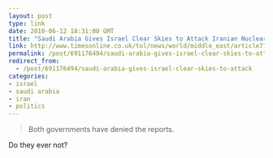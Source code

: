```yaml
---
layout: post
type: link
date: 2010-06-12 18:31:00 GMT
title: "Saudi Arabia Gives Israel Clear Skies to Attack Iranian Nuclear Sites"
link: http://www.timesonline.co.uk/tol/news/world/middle_east/article7148555.ece
permalink: /post/691176494/saudi-arabia-gives-israel-clear-skies-to-attack
redirect_from: 
  - /post/691176494/saudi-arabia-gives-israel-clear-skies-to-attack
categories:
- israel
- saudi arabia
- iran
- politics
---
```

<blockquote>Both governments have denied the reports.</blockquote>
Do they ever not?